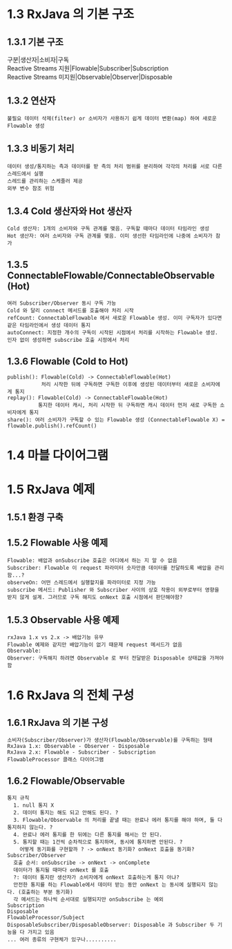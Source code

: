 # 1.3 RxJava 의 기본 구조  
  ## 1.3.1 기본 구조  
구분|생산자|소비자|구독  
Reactive Streams 지원|Flowable|Subscriber|Subscription  
Reactive Streams 미지원|Observable|Observer|Disposable  
  ## 1.3.2 연산자  
    불필요 데이터 삭제(filter) or 소비자가 사용하기 쉽게 데이터 변환(map) 하여 새로운 Flowable 생성  
  ## 1.3.3 비동기 처리  
    데이터 생성/통지하는 측과 데이터를 받 측의 처리 범위를 분리하여 각각의 처리를 서로 다른 스레드에서 실행  
    스레드를 관리하는 스케줄러 제공  
    외부 변수 참조 위험  
  ## 1.3.4 Cold 생산자와 Hot 생산자  
    Cold 생산자: 1개의 소비자와 구독 관계를 맺음. 구독할 때마다 데이터 타임라인 생성  
    Hot 생산자: 여러 소비자와 구독 관계를 맺음. 이미 생선한 타임라인에 나중에 소비자가 참가  
  ## 1.3.5 ConnectableFlowable/ConnectableObservable (Hot)  
    여러 Subscriber/Observer 동시 구독 가능  
    Cold 와 달리 connect 메서드를 호출해야 처리 시작  
    refCount: ConnectableFlowable 에서 새로운 Flowable 생성. 이미 구독자가 있다면 같은 타임라인에서 생성 데이터 통지  
    autoConnect: 지정한 개수의 구독이 시작된 시점에서 처리를 시작하는 Flowable 생성. 인자 없이 생성하면 subscribe 호출 시정에서 처리  
  ## 1.3.6 Flowable (Cold to Hot)  
    publish(): Flowable(Cold) -> ConnectableFlowable(Hot)   
               처리 시작한 뒤에 구독하면 구독한 이후에 생성된 데이터부터 새로운 소비자에게 통지  
    replay(): Flowable(Cold) -> ConnectableFlowable(Hot)  
              통지한 데이터 캐시, 처리 시작한 뒤 구독하면 캐시 데이터 먼저 새로 구독한 소비자에게 통지  
    share(): 여러 소비자가 구독할 수 있는 Flowable 생성 (ConnectableFlowable X) = flowable.publish().refCount()  
# 1.4 마블 다이어그램  
# 1.5 RxJava 예제  
  ## 1.5.1 환경 구축  
  ## 1.5.2 Flowable 사용 예제  
    Flowable: 배압과 onSubscribe 호출은 어디에서 하는 지 알 수 없음  
    Subscriber: Flowable 이 request 파라미터 숫자만큼 데이터를 전달하도록 배압을 관리함...?  
    observeOn: 어떤 스레드에서 실행할지를 파라미터로 지정 가능  
    subscribe 메서드: Publisher 와 Subscriber 사이의 상호 작용이 외부로부터 영향을 받지 않게 설계. 그러므로 구독 해지도 onNext 호출 시점에서 판단해야함?  
  ## 1.5.3 Observable 사용 예제  
    rxJava 1.x vs 2.x -> 배압기능 유무  
    Flowable 예제와 같지만 배압기능이 없기 때문제 request 메서드가 없음  
    Observable:   
    Observer: 구독해지 하려면 Observable 로 부터 전달받은 Disposable 상태값을 가져야함  
# 1.6 RxJava 의 전체 구성  
  ## 1.6.1 RxJava 의 기본 구성  
    소비자(Subscriber/Observer)가 생산자(Flowable/Observable)를 구독하는 형태  
    RxJava 1.x: Observable - Observer - Disposable  
    RxJava 2.x: Flowable - Subscriber - Subscription
    FlowableProcessor 클래스 다이어그램  
  ## 1.6.2 Flowable/Observable
    통지 규칙  
      1. null 통지 X  
      2. 데이터 통지는 해도 되고 안해도 된다. ?  
      3. Flowable/Observable 의 처리를 끝낼 때는 완료나 에러 통지를 해야 하며, 둘 다 통지하지 않는다. ?  
      4. 완료나 에러 통지를 한 뒤에는 다른 통지를 해서는 안 된다.  
      5. 통지할 때는 1건씩 순차적으로 통지하며, 동시에 통지하면 안된다. ?  
        어떻게 동기화를 구현할까 ? -> onNext 동기화? onNext 호출을 동기화?
    Subscriber/Observer  
      호출 순서: onSubscribe -> onNext -> onComplete  
      데이터가 통지될 때마다 onNext 를 호출  
      ?: 데이터 통지란 생산자가 소비자에게 onNext 호출하는게 통지 아냐?  
      안전한 통지를 하는 Flowable에서 데이터 받는 동안 onNext 는 동시에 실행되지 않는다. (호출하는 부분 동기화)  
      각 메서드는 하나씩 순서대로 실행되지만 onSubscribe 는 예외  
    Subscription  
    Disposable  
    FlowableProcessor/Subject  
    DisposableSubscriber/DisposableObserver: Disposable 과 Subscriber 두 기능을 다 가지고 있음  
    ... 여러 종류의 구현체가 있구나..........  